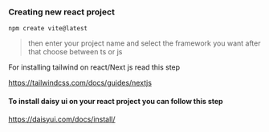 ### Creating new react project
` npm create vite@latest  `

> then enter your project name and select the framework you want  after that choose between ts or js 

For installing tailwind on react/Next js read this step 

https://tailwindcss.com/docs/guides/nextjs


#### To install daisy ui on your react project you can follow this step

https://daisyui.com/docs/install/